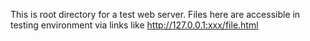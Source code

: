 This is root directory for a test web server. Files here are accessible in testing environment via links like http://127.0.0.1:xxx/file.html
